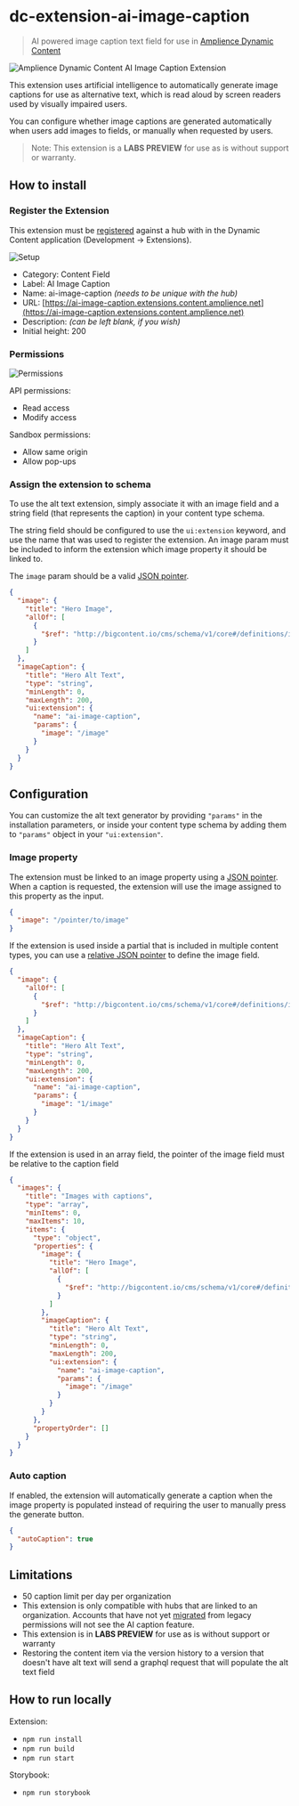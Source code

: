 # dc-extension-ai-image-caption

> AI powered image caption text field for use in [Amplience Dynamic Content](https://amplience.com/dynamic-content)

![Amplience Dynamic Content AI Image Caption Extension](media/screenshot.png)

This extension uses artificial intelligence to automatically generate image captions for use as alternative text, which is read aloud by screen readers used by visually impaired users.

You can configure whether image captions are generated automatically when users add images to fields, or manually when requested by users.

> Note: This extension is a **LABS PREVIEW** for use as is without support or warranty.

## How to install

### Register the Extension

This extension must be [registered](https://amplience.com/docs/development/registeringextensions.html) against a hub with in the Dynamic Content application (Development -> Extensions).

![Setup](media/setup.png)

- Category: Content Field
- Label: AI Image Caption
- Name: ai-image-caption _(needs to be unique with the hub)_
- URL: [https://ai-image-caption.extensions.content.amplience.net](https://ai-image-caption.extensions.content.amplience.net)
- Description: _(can be left blank, if you wish)_
- Initial height: 200

### Permissions

![Permissions](media/permissions.png)

API permissions:
- Read access
- Modify access

Sandbox permissions:
- Allow same origin 
- Allow pop-ups

### Assign the extension to schema

To use the alt text extension, simply associate it with an image field and a string field (that represents the caption) in your content type schema.

The string field should be configured to use the `ui:extension` keyword, and use the name that was used to register the extension. An image param must be included to inform the extension which image property it should be linked to.

The `image` param should be a valid [JSON pointer](https://datatracker.ietf.org/doc/html/rfc6901).

```json
{
  "image": {
    "title": "Hero Image",
    "allOf": [
      {
        "$ref": "http://bigcontent.io/cms/schema/v1/core#/definitions/image-link"
      }
    ]
  },
  "imageCaption": {
    "title": "Hero Alt Text",
    "type": "string",
    "minLength": 0,
    "maxLength": 200,
    "ui:extension": {
      "name": "ai-image-caption",
      "params": {
        "image": "/image"
      }
    }
  }
}
```

## Configuration

You can customize the alt text generator by providing `"params"` in the installation parameters, or inside your content type schema by adding them to `"params"` object in your `"ui:extension"`.

### Image property

The extension must be linked to an image property using a [JSON pointer](https://datatracker.ietf.org/doc/html/rfc6901). When a caption is requested, the extension will use the image assigned to this property as the input.

```json
{
  "image": "/pointer/to/image"
}
```

If the extension is used inside a partial that is included in multiple content types, you can use a [relative JSON pointer](<https://json-schema.org/draft/2019-09/relative-json-pointer.html#:~:text=JSON%20Pointer%20(RFC%206901)%20is,locations%20from%20within%20the%20document.>) to define the image field.

```json
{
  "image": {
    "allOf": [
      {
        "$ref": "http://bigcontent.io/cms/schema/v1/core#/definitions/image-link"
      }
    ]
  },
  "imageCaption": {
    "title": "Hero Alt Text",
    "type": "string",
    "minLength": 0,
    "maxLength": 200,
    "ui:extension": {
      "name": "ai-image-caption",
      "params": {
        "image": "1/image"
      }
    }
  }
}
```

If the extension is used in an array field, the pointer of the image field must be relative to the caption field

```json
{
  "images": {
    "title": "Images with captions",
    "type": "array",
    "minItems": 0,
    "maxItems": 10,
    "items": {
      "type": "object",
      "properties": {
        "image": {
          "title": "Hero Image",
          "allOf": [
            {
              "$ref": "http://bigcontent.io/cms/schema/v1/core#/definitions/image-link"
            }
          ]
        },
        "imageCaption": {
          "title": "Hero Alt Text",
          "type": "string",
          "minLength": 0,
          "maxLength": 200,
          "ui:extension": {
            "name": "ai-image-caption",
            "params": {
              "image": "/image"
            }
          }
        }
      },
      "propertyOrder": []
    }
  }
}
```

### Auto caption

If enabled, the extension will automatically generate a caption when the image property is populated instead of requiring the user to manually press the generate button.

```json
{
  "autoCaption": true
}
```

## Limitations

- 50 caption limit per day per organization
- This extension is only compatible with hubs that are linked to an organization. Accounts that have not yet [migrated](https://amplience.com/developers/docs/knowledge-center/faqs/account/) from legacy permissions will not see the AI caption feature.
- This extension is in **LABS PREVIEW** for use as is without support or warranty
- Restoring the content item via the version history to a version that doesn't have alt text will send a graphql request that will populate the alt text field

## How to run locally

Extension:

- `npm run install`
- `npm run build`
- `npm run start`

Storybook:

- `npm run storybook`
